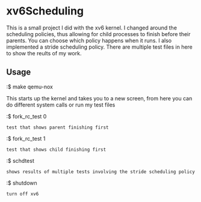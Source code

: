# xv6Scheduling

This is a small project I did with the xv6 kernel. I changed around the scheduling policies, thus allowing for child processes to finish before their parents. You can choose which policy happens when it runs. I also implemented a stride scheduling policy. There are multiple test files in here to show the reults of my work.

## Usage

:$ make qemu-nox

   This starts up the kernel and takes you to a new screen, from here you can do different system calls or run my test files
   
:$ fork_rc_test 0

    test that shows parent finishing first
:$ fork_rc_test 1

    test that shows child finishing first
:$ schdtest

    shows results of multiple tests involving the stride scheduling policy
:$ shutdown

    turn off xv6
